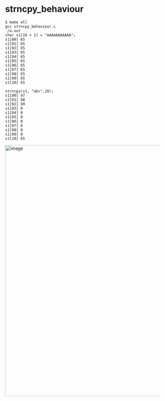 # strncpy_behaviour

```
$ make all
gcc strncpy_behaviour.c
./a.out
char s1[10 + 1] = "AAAAAAAAAAA";
s1[00] 65
s1[01] 65
s1[02] 65
s1[03] 65
s1[04] 65
s1[05] 65
s1[06] 65
s1[07] 65
s1[08] 65
s1[09] 65
s1[10] 65

strncpy(s1, "abc",10);
s1[00] 97
s1[01] 98
s1[02] 99
s1[03] 0
s1[04] 0
s1[05] 0
s1[06] 0
s1[07] 0
s1[08] 0
s1[09] 0
s1[10] 65
````

<img width="815" alt="image" src="https://user-images.githubusercontent.com/2250378/134701826-1c25c71a-aeb6-41fc-8300-20118f8aa91f.png" href="https://linux.die.net/man/3/strncpy">
